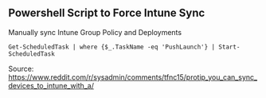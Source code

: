 ## Powershell Script to Force Intune Sync

Manually sync Intune Group Policy and Deployments 

```
Get-ScheduledTask | where {$_.TaskName -eq 'PushLaunch'} | Start-ScheduledTask
```


Source: https://www.reddit.com/r/sysadmin/comments/tfnc15/protip_you_can_sync_devices_to_intune_with_a/
